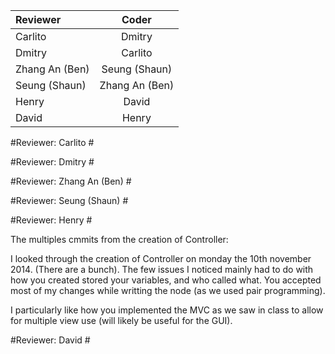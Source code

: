 | Reviewer | Coder |
|:---------|:-----:|
| Carlito  | Dmitry |
| Dmitry   | Carlito |
| Zhang An (Ben) | Seung (Shaun) | 
| Seung (Shaun) | Zhang An (Ben) |
| Henry   | David |
|David | Henry |

#Reviewer: Carlito #
<type review here>

#Reviewer: Dmitry #
<type review here>

#Reviewer: Zhang An (Ben) #
<type review here>

#Reviewer: Seung (Shaun) #
<type review here>

#Reviewer: Henry #
<type review here>

The multiples cmmits from the creation of Controller:

I looked through the creation of Controller on monday the 10th november 2014. (There are a bunch). The few issues I noticed mainly had to do with how you created stored your variables, and who called what. You accepted most of my changes while writting the node (as we used pair programming). 

I particularly like how you implemented the MVC as we saw in class to allow for multiple view use (will likely be useful for the GUI).

#Reviewer: David #
<type review here>
